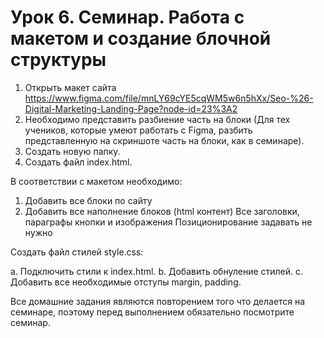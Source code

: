 # Урок 6. Семинар. Работа с макетом и cоздание блочной структуры

1. Открыть макет сайта https://www.figma.com/file/mnLY69cYE5cqWM5w6n5hXx/Seo-%26-Digital-Marketing-Landing-Page?node-id=23%3A2
2. Необходимо представить разбиение часть на блоки (Для тех учеников, которые умеют работать с Figma, разбить представленную на скриншоте часть на блоки, как в семинаре).
3. Создать новую папку.
4. Создать файл index.html.
   
В соответствии с макетом необходимо:
1. Добавить все блоки по сайту
2. Добавить все наполнение блоков (html контент)
Все заголовки, параграфы кнопки и изображения Позиционирование задавать не нужно

Создать файл стилей style.css:

a. Подключить стили к index.html.
b. Добавить обнуление стилей.
c. Добавить все необходимые отступы margin, padding.

Все домашние задания являются повторением того что делается на семинаре, поэтому перед выполнением обязательно посмотрите семинар.
